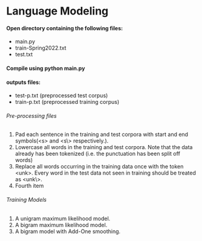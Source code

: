 # Language Modeling

#### Open directory containing the following files:
* main.py
* train-Spring2022.txt
* test.txt

#### Compile using python main.py
#### outputs files:
* test-p.txt (preprocessed test corpus)
* train-p.txt (preprocessed training corpus)

###### Pre-processing files
<ol>
  <li>Pad each sentence in the training and test corpora with start and end symbols(&lt;s&gt; and &lt;s\&gt; respectively.).</li>
  <li>Lowercase all words in the training and test corpora. Note that the data already has
been tokenized (i.e. the punctuation has been split off words)</li>
  <li>Replace all words occurring in the training data once with the token &lt;unk&gt;. Every word
in the test data not seen in training should be treated as &lt;unk\&gt;.</li>
  <li>Fourth item</li>
</ol>

###### Training Models
<ol>
    <li>A unigram maximum likelihood model.</li>
    <li>A bigram maximum likelihood model.</li>
    <li>A bigram model with Add-One smoothing.</li>
</ol>

